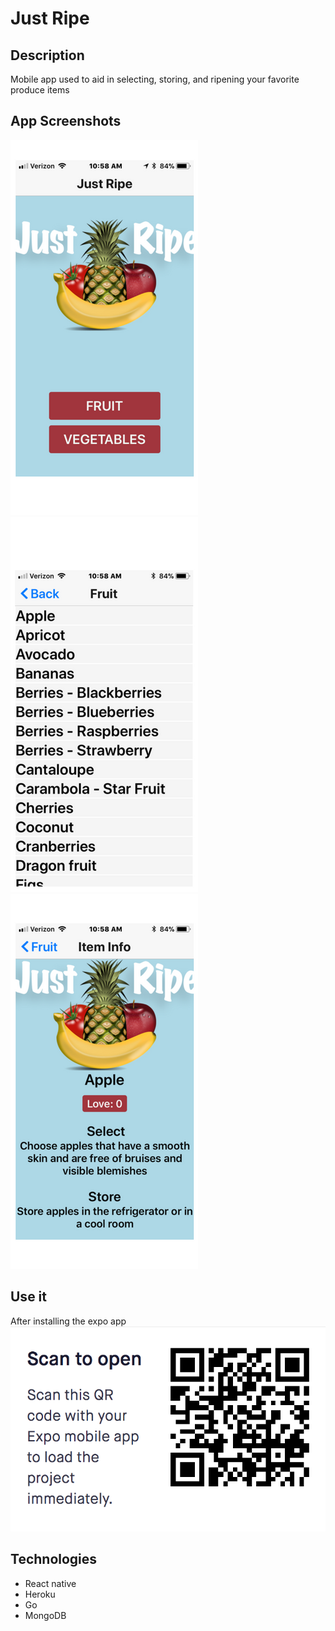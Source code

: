 # Just Ripe

## Description
Mobile app used to aid in selecting, storing, and ripening your favorite produce items

## App Screenshots
![JustRipe](https://github.com/mclausen792/Just-Ripe/blob/master/justRipe/images/home.png)
![JustRipe](https://github.com/mclausen792/Just-Ripe/blob/master/justRipe/images/list.png)
![JustRipe](https://github.com/mclausen792/Just-Ripe/blob/master/justRipe/images/details.png)

## Use it
After installing the expo app
![JustRipe](https://github.com/mclausen792/Just-Ripe/blob/master/justRipe/images/qr.png)

## Technologies
- React native
- Heroku
- Go
- MongoDB
